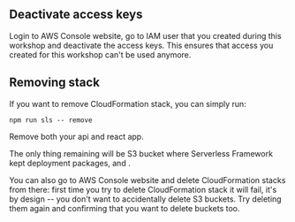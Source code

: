 ## Deactivate access keys

Login to AWS Console website, go to IAM user that you created during this workshop and deactivate the access keys. This ensures that access you created for this workshop can't be used anymore.

## Removing stack

If you want to remove CloudFormation stack, you can simply run:

`npm run sls -- remove`

Remove both your api and react app. 

The only thing remaining will be S3 bucket where Serverless Framework kept deployment packages, and .

You can also go to AWS Console website and delete CloudFormation stacks from there: first time you try to delete CloudFormation stack it will fail, it's by design -- you don't want to accidentally delete S3 buckets. Try deleting them again and confirming that you want to delete buckets too.

<!-- Check that no more resources are there. React cleanup? -->
